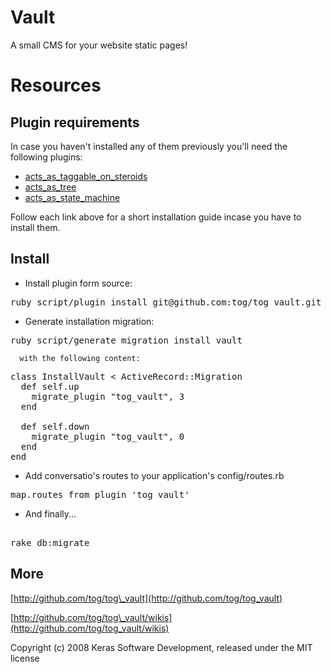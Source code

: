 Vault
=====

A small CMS for your website static pages!


Resources
=========

Plugin requirements
-------------------

In case you haven't installed any of them previously you'll need the following plugins:

* [acts\_as\_taggable\_on\_steroids](https://github.com/tog/tog/wikis/3rd-party-plugins-acts_as_taggable_on_steroids)
* [acts\_as\_tree](https://github.com/tog/tog/wikis/3rd-party-plugins-acts_as_tree)
* [acts\_as\_state\_machine](https://github.com/tog/tog/wikis/3rd-party-plugins-acts_as_state_machine)

Follow each link above for a short installation guide incase you have to install them.			

Install
-------

* Install plugin form source:

<pre>
ruby script/plugin install git@github.com:tog/tog_vault.git
</pre>

* Generate installation migration:

<pre>
ruby script/generate migration install_vault
</pre>

	  with the following content:

<pre>
class InstallVault < ActiveRecord::Migration
  def self.up
    migrate_plugin "tog_vault", 3
  end

  def self.down
    migrate_plugin "tog_vault", 0
  end
end
</pre>

* Add conversatio's routes to your application's config/routes.rb

<pre>
map.routes_from_plugin 'tog_vault'
</pre> 

* And finally...

<pre> 
rake db:migrate
</pre> 

More
-------

[http://github.com/tog/tog\_vault](http://github.com/tog/tog_vault)

[http://github.com/tog/tog\_vault/wikis](http://github.com/tog/tog_vault/wikis)


Copyright (c) 2008 Keras Software Development, released under the MIT license